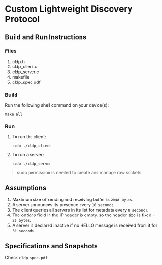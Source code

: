 # Custom Lightweight Discovery Protocol

## Build and Run Instructions

### Files

1. cldp.h
2. cldp_client.c
3. cldp_server.c
4. makefile
5. cldp_spec.pdf

### Build

Run the following shell command on your device(s):

```shell
make all
```

### Run

1. To run the client:

    ```shell
    sudo ./cldp_client
    ```

2. To run a server:

    ```shell
    sudo ./cldp_server
    ```

> sudo permission is needed to create and manage raw sockets

## Assumptions

1. Maximum size of sending and receiving buffer is `2048 bytes`.
2. A server announces its presence every `10 seconds`.
3. The client queries all servers in its list for metadata every `8 seconds`.
4. The *options* field in the IP header is empty, so the header size is fixed - `20 bytes`.
5. A server is declared inactive if no HELLO message is received from it for `30 seconds`.

## Specifications and Snapshots

Check `cldp_spec.pdf`
